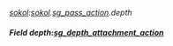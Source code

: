 _[sokol](../../modules/sokol/sokol-module.md):[sokol](../../modules/sokol/sokol-module.md).[sg\_pass\_action](../../modules/sokol/sokol-sg_pass_action.md).depth_
##### Field depth:[sg_depth_attachment_action](../../modules/sokol/sokol-sg_depth_attachment_action.md)
